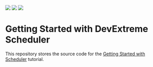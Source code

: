 <!-- default badges list -->
![](https://img.shields.io/endpoint?url=https://codecentral.devexpress.com/api/v1/VersionRange/312264154/20.2.3%2B)
[![](https://img.shields.io/badge/Open_in_DevExpress_Support_Center-FF7200?style=flat-square&logo=DevExpress&logoColor=white)](https://supportcenter.devexpress.com/ticket/details/T948646)
[![](https://img.shields.io/badge/📖_How_to_use_DevExpress_Examples-e9f6fc?style=flat-square)](https://docs.devexpress.com/GeneralInformation/403183)
<!-- default badges end -->
# Getting Started with DevExtreme Scheduler

This repository stores the source code for the [Getting Started with Scheduler](https://js.devexpress.com/Documentation/Guide/UI_Components/Scheduler/Getting_Started_with_Scheduler/) tutorial. 
